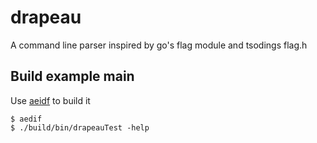 # drapeau
A command line parser inspired by go's flag module and tsodings flag.h

## Build example main
Use [aeidf](https://github.com/e0328eric/aedif) to build it
```console
$ aedif
$ ./build/bin/drapeauTest -help
```
